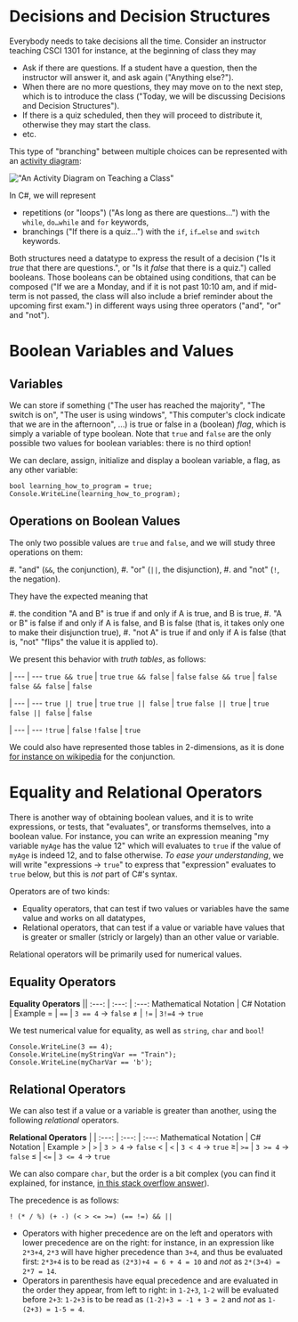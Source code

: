 # Decisions and Decision Structures

Everybody needs to take decisions all the time.
Consider an instructor teaching CSCI 1301 for instance, at the beginning of class they may

- Ask if there are questions. If a student have a question, then the instructor will answer it, and ask again ("Anything else?").
- When there are no more questions, they may move on to the next step, which is to introduce the class ("Today, we will be discussing Decisions and Decision Structures").
- If there is a quiz scheduled, then they will proceed to distribute it, otherwise they may start the class.
- etc.

This type of "branching" between multiple choices can be represented with an [activity diagram](https://en.wikipedia.org/wiki/Activity_diagram):

!["An Activity Diagram on Teaching a Class"](img/teaching)

In C#, we will represent

- repetitions (or "loops") ("As long as there are questions…") with the `while`, `do…while` and `for` keywords, 
- branchings ("If there is a quiz…") with the `if`, `if…else` and `switch` keywords.

Both structures need a datatype to express the result of a decision ("Is it _true_ that there are questions.", or "Is it _false_ that there is a quiz.") called booleans.
Those booleans can be obtained using conditions, that can be composed ("If we are a Monday, and if it is not past 10:10 am, and if mid-term is not passed, the class will also include a brief reminder about the upcoming first exam.") in different ways using three operators ("and", "or" and "not").


# Boolean Variables and Values

## Variables

We can store if something ("The user has reached the majority", "The switch is on", "The user is using windows", "This computer's clock indicate that we are in the afternoon", …) is true or false in a (boolean) *flag*, which is simply a variable of type boolean.
Note that `true` and `false` are the only possible two values for boolean variables: there is no third option!

We can declare, assign, initialize and display a boolean variable, a flag, as any other variable:

```
bool learning_how_to_program = true;
Console.WriteLine(learning_how_to_program);
```
## Operations on Boolean Values

The only two possible values are `true` and `false`, and we will study three operations on them:

#. "and" (`&&`, the conjunction),
#. "or" (`||`, the disjunction),
#. and "not" (`!`, the negation).

They have the expected meaning that 

#. the condition "A and B" is true if and only if A is true, and B is true,
#. "A or B" is false if and only if A is false, and B is false (that is, it takes only one to make their disjunction true),
#. "not A" is true if and only if A is false (that is, "not" "flips" the value it is applied to).

We present this behavior with _truth tables_, as follows:

|
--- | ---
`true && true` | `true`
`true && false` | `false`
`false && true` | `false`
`false && false` | `false`

|
--- | ---
`true || true` | `true`
`true || false` | `true`
`false || true` | `true`
`false || false` | `false`

|
--- | ---
`!true` | `false`
`!false` | `true`

We could also have represented those tables in $2$-dimensions, as it is done [for instance on wikipedia](https://en.wikipedia.org/wiki/Truth_table#Logical_conjunction_(AND)) for the conjunction.

# Equality and Relational Operators

There is another way of obtaining boolean values, and it is to write expressions, or tests, that "evaluates", or transforms themselves, into a boolean value.
For instance, you can write an expression meaning "my variable `myAge` has the value 12" which will evaluates to `true` if the value of `myAge` is indeed 12, and to false otherwise.
_To ease your understanding_, we will write "expressions $\to$ `true`" to express that "expression" evaluates to `true` below, but this is _not_ part of C#'s syntax.

Operators are of two kinds:
- Equality operators, that can test if two values or variables have the same value and works on all datatypes,
- Relational operators, that can test if a value or variable have values that is greater or smaller (stricly or largely) than an other value or variable.

Relational operators will be primarily used for numerical values.

## Equality Operators

**Equality Operators** ||
:---: | :---: | :---: 
Mathematical Notation | C# Notation | Example 
$=$ | `==` | `3 == 4` $\to$ `false`
$\neq$  | `!=` | `3!=4` $\to$ `true`

We test numerical value for equality, as well as `string`, `char` and `bool`!

```
Console.WriteLine(3 == 4);
Console.WriteLine(myStringVar == "Train");
Console.WriteLine(myCharVar == 'b');
```
## Relational Operators

We can also test if a value or a variable is greater than another, using the following _relational_ operators.

**Relational Operators** | |
:---: | :---: | :---: 
Mathematical Notation | C# Notation | Example 
$>$ |  `>` | `3 > 4` $\to$ `false`
$<$ | `<` | `3 < 4` $\to$ `true`
$\geqslant$| `>=` | `3 >= 4` $\to$ `false`
$\leqslant$ | `<=` | `3 <= 4` $\to$ `true`

We can also compare `char`, but the order is a bit complex (you can find it explained, for instance, [in this stack overflow answer](https://stackoverflow.com/a/14967721/)).

The precedence is as follows:

`! (* / %) (+ -) (< > <= >=) (== !=) && ||`

- Operators with higher precedence are on the left and operators with lower precedence are on the right: for instance, in an expression like `2*3+4`, `2*3` will have higher precedence than `3+4`, and thus be evaluated first: `2*3+4` is to be read as `(2*3)+4 = 6 + 4 = 10` and _not_ as `2*(3+4) = 2*7 = 14`.
- Operators in parenthesis have equal precedence and are evaluated in the order they appear, from left to right: in `1-2+3`, `1-2` will be evaluated before `2+3`: `1-2+3` is to be read as `(1-2)+3 = -1 + 3 = 2` and _not_ as `1-(2+3) = 1-5 = 4`.
 
